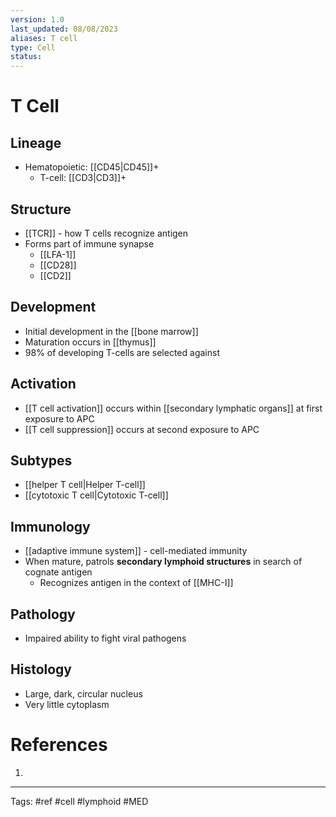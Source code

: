 ```yaml
---
version: 1.0
last_updated: 08/08/2023
aliases: T cell
type: Cell
status: 
---
```


# T Cell

## Lineage
- Hematopoietic: [[CD45|CD45]]+ 
	- T-cell: [[CD3|CD3]]+ 
## Structure
- [[TCR]] - how T cells recognize antigen
- Forms part of immune synapse
	- [[LFA-1]]
	- [[CD28]]
	- [[CD2]]
## Development
- Initial development in the [[bone marrow]]
- Maturation occurs in [[thymus]]
- 98% of developing T-cells are selected against
## Activation
- [[T cell activation]] occurs within [[secondary lymphatic organs]] at first exposure to APC
- [[T cell suppression]] occurs at second exposure to APC
## Subtypes
- [[helper T cell|Helper T-cell]]
- [[cytotoxic T cell|Cytotoxic T-cell]]
## Immunology
- [[adaptive immune system]] - cell-mediated immunity
- When mature, patrols **secondary lymphoid structures** in search of cognate antigen
	- Recognizes antigen in the context of [[MHC-I]]
## Pathology
- Impaired ability to fight viral pathogens
## Histology
- Large, dark, circular nucleus
- Very little cytoplasm

# References
1. 

---
Tags: #ref #cell #lymphoid #MED